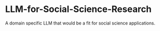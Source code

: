 # LLM-for-Social-Science-Research
A domain specific LLM that would be a fit for social science applications.

